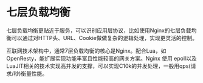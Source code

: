 # 七层负载均衡 

七层负载均衡更贴近于服务，可以识别应用层协议，比如使用Nginx的七层负载均衡可以通过对HTTP头、URL、Cookie做做复杂的逻辑处理，实现更灵活的控制。

互联网技术架构中，通常7层负载均衡的核心是Nginx。配合Lua，如 OpenResty，能扩展实现功能丰富且性能较高的网关方案。Nginx 使用 epoll以及LuaJIT相关的技术实现高并发的支撑，可以实现C10k的并发处理，一般用qps(请求/秒)衡量性能。

